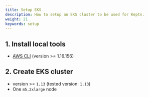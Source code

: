 ```yaml
---
title: Setup EKS
description: How to setup an EKS cluster to be used for Keptn.
weight: 21
keywords: setup
---
```


## 1. Install local tools
  - [AWS CLI](https://docs.aws.amazon.com/cli/latest/userguide/cli-chap-install.html) (version >= 1.16.156)

## 2. Create EKS cluster
  - version >= `1.13` (tested version: `1.13`)
  - One `m5.2xlarge` node